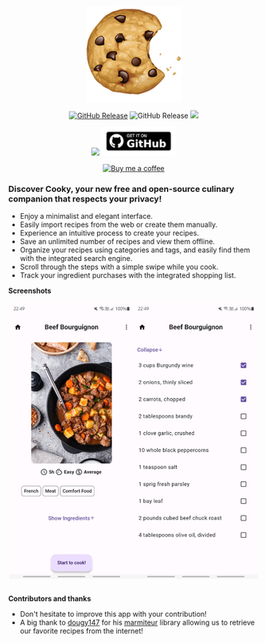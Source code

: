 <p align="center">
  <img src="https://github.com/AlbanDAVID/cooky-app/blob/main/fastlane/metadata/android/fr-FR/images/icon.png" alt="Banner">
</p>

<div align="center">

[![GitHub Release](https://img.shields.io/github/release/AlbanDAVID/cooky-app.svg?logo=github)](https://github.com/AlbanDAVID/cooky-app/releases)
![GitHub Release](https://img.shields.io/f-droid/v/com.albdav.Cooky.svg?logo=F-Droid)
[![](http://flutter-badge.zaynjarvis.com/version/flutter_signin_button)](https://pub.dartlang.org/packages/flutter_signin_button)

[<img src="https://fdroid.gitlab.io/artwork/badge/get-it-on.png" width="150">](https://f-droid.org/fr/)
[<img src="https://github.com/AlbanDAVID/cooky-app/blob/main/graphics_readme/github-get-it-on.png" width="150">](https://github.com/AlbanDAVID/cooky-app/releases)

</div>


<p align="center">
  <a href="https://www.buymeacoffee.com/albdav">
    <img src="https://cdn.buymeacoffee.com/buttons/v2/default-yellow.png" alt="Buy me a coffee" style="width: 100px;">
  </a>
</p>




### Discover Cooky, your new free and open-source culinary companion that respects your privacy!
- Enjoy a minimalist and elegant interface.
- Easily import recipes from the web or create them manually.
- Experience an intuitive process to create your recipes.
- Save an unlimited number of recipes and view them offline.
- Organize your recipes using categories and tags, and easily find them with the integrated search engine.
- Scroll through the steps with a simple swipe while you cook.
- Track your ingredient purchases with the integrated shopping list.

**Screenshots**
<div style="display: flex; justify-content: center;">
  <img src="https://github.com/AlbanDAVID/cooky-app/blob/main/fastlane/metadata/android/en-US/images/phoneScreenshots/1.png" alt="screenshot1" style="width:250px;">
  <img src="https://github.com/AlbanDAVID/cooky-app/blob/main/fastlane/metadata/android/en-US/images/phoneScreenshots/2.png" alt="screenshot2" style="width:250px;">
</div>
<br>

**Contributors and thanks**
 - Don't hesitate to improve this app with your contribution!
 - A big thank to [dougy147](https://github.com/dougy147) for his [marmiteur](https://pub.dev/packages/marmiteur/install) library allowing us to retrieve our favorite recipes from the internet!


